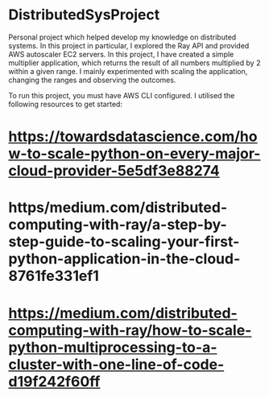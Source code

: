 # DistributedSysProject

Personal project which helped develop my knowledge on distributed systems. In this project in particular, I explored the Ray API and provided AWS autoscaler EC2 servers. In this project, I have created a simple multiplier application, which returns the result of all numbers multiplied by 2 within a given range. I mainly experimented with scaling the application, changing the ranges and observing the outcomes. 

To run this project, you must have AWS CLI configured. I utilised the following resources to get started:

# https://towardsdatascience.com/how-to-scale-python-on-every-major-cloud-provider-5e5df3e88274
# https/medium.com/distributed-computing-with-ray/a-step-by-step-guide-to-scaling-your-first-python-application-in-the-cloud-8761fe331ef1
# https://medium.com/distributed-computing-with-ray/how-to-scale-python-multiprocessing-to-a-cluster-with-one-line-of-code-d19f242f60ff


